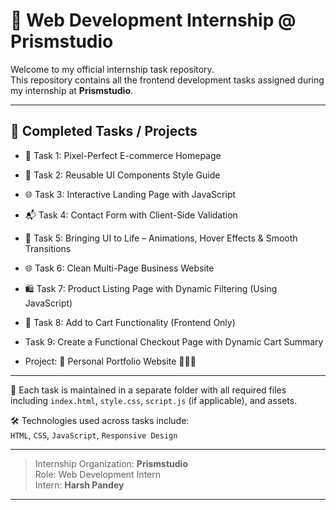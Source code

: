 # 💼 Web Development Internship @ Prismstudio

Welcome to my official internship task repository.  
This repository contains all the frontend development tasks assigned during my internship at **Prismstudio**.

---

## 📌 Completed Tasks / Projects

- 🛒 Task 1: Pixel-Perfect E-commerce Homepage
- 🌟 Task 2: Reusable UI Components Style Guide  
- 🌐 Task 3: Interactive Landing Page with JavaScript  
- 📬 Task 4: Contact Form with Client-Side Validation
- 🌟 Task 5: Bringing UI to Life – Animations, Hover Effects & Smooth Transitions
- 🌐 Task 6: Clean Multi-Page Business Website
- 🛍️ Task 7: Product Listing Page with Dynamic Filtering (Using JavaScript)
- 🛒 Task 8: Add to Cart Functionality (Frontend Only)
- Task 9: Create a Functional Checkout Page with Dynamic Cart Summary

- Project: 🚀 Personal Portfolio Website 👨‍💻🌐

---

📁 Each task is maintained in a separate folder with all required files including `index.html`, `style.css`, `script.js` (if applicable), and assets.

🛠️ Technologies used across tasks include:  
`HTML`, `CSS`, `JavaScript`, `Responsive Design`

---

> Internship Organization: **Prismstudio**  
> Role: Web Development Intern  
> Intern: **Harsh Pandey**

---